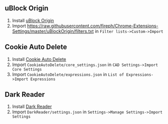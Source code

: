 ## uBlock Origin
1. Install [uBlock Origin](https://chrome.google.com/webstore/detail/ublock-origin/cjpalhdlnbpafiamejdnhcphjbkeiagm)
2. Import https://raw.githubusercontent.com/fireph/Chrome-Extensions-Settings/master/uBlockOrigin/filters.txt in `Filter lists->Custom->Import`

## Cookie Auto Delete
1. Install [Cookie Auto Delete](https://chrome.google.com/webstore/detail/cookie-autodelete/fhcgjolkccmbidfldomjliifgaodjagh)
2. Import `CookieAutoDelete/core_settings.json` in `CAD Settings->Import Core Settings`
3. Import `CookieAutoDelete/expressions.json` in `List of Expressions->Import Expressions`

## Dark Reader
1. Install [Dark Reader](https://chrome.google.com/webstore/detail/dark-reader/eimadpbcbfnmbkopoojfekhnkhdbieeh)
2. Import `DarkReader/settings.json` in `Settings->Manage Settings->Import Settings`

